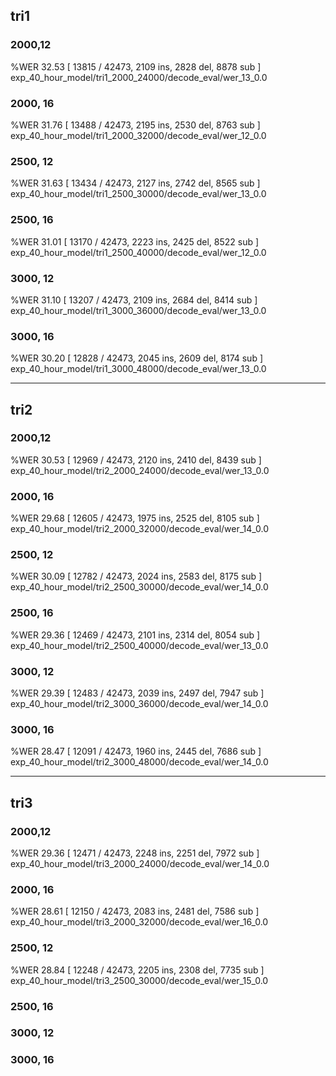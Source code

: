 ## tri1
### 2000,12 
%WER 32.53 [ 13815 / 42473, 2109 ins, 2828 del, 8878 sub ] exp_40_hour_model/tri1_2000_24000/decode_eval/wer_13_0.0

### 2000, 16
%WER 31.76 [ 13488 / 42473, 2195 ins, 2530 del, 8763 sub ] exp_40_hour_model/tri1_2000_32000/decode_eval/wer_12_0.0

### 2500, 12
%WER 31.63 [ 13434 / 42473, 2127 ins, 2742 del, 8565 sub ] exp_40_hour_model/tri1_2500_30000/decode_eval/wer_13_0.0

### 2500, 16
%WER 31.01 [ 13170 / 42473, 2223 ins, 2425 del, 8522 sub ] exp_40_hour_model/tri1_2500_40000/decode_eval/wer_12_0.0

### 3000, 12
%WER 31.10 [ 13207 / 42473, 2109 ins, 2684 del, 8414 sub ] exp_40_hour_model/tri1_3000_36000/decode_eval/wer_13_0.0

### 3000, 16
%WER 30.20 [ 12828 / 42473, 2045 ins, 2609 del, 8174 sub ] exp_40_hour_model/tri1_3000_48000/decode_eval/wer_13_0.0

---

## tri2
### 2000,12 
%WER 30.53 [ 12969 / 42473, 2120 ins, 2410 del, 8439 sub ] exp_40_hour_model/tri2_2000_24000/decode_eval/wer_13_0.0

### 2000, 16
%WER 29.68 [ 12605 / 42473, 1975 ins, 2525 del, 8105 sub ] exp_40_hour_model/tri2_2000_32000/decode_eval/wer_14_0.0

### 2500, 12
%WER 30.09 [ 12782 / 42473, 2024 ins, 2583 del, 8175 sub ] exp_40_hour_model/tri2_2500_30000/decode_eval/wer_14_0.0

### 2500, 16
%WER 29.36 [ 12469 / 42473, 2101 ins, 2314 del, 8054 sub ] exp_40_hour_model/tri2_2500_40000/decode_eval/wer_13_0.0

### 3000, 12
%WER 29.39 [ 12483 / 42473, 2039 ins, 2497 del, 7947 sub ] exp_40_hour_model/tri2_3000_36000/decode_eval/wer_14_0.0

### 3000, 16
%WER 28.47 [ 12091 / 42473, 1960 ins, 2445 del, 7686 sub ] exp_40_hour_model/tri2_3000_48000/decode_eval/wer_14_0.0

---

## tri3
### 2000,12 
%WER 29.36 [ 12471 / 42473, 2248 ins, 2251 del, 7972 sub ] exp_40_hour_model/tri3_2000_24000/decode_eval/wer_14_0.0

### 2000, 16
%WER 28.61 [ 12150 / 42473, 2083 ins, 2481 del, 7586 sub ] exp_40_hour_model/tri3_2000_32000/decode_eval/wer_16_0.0

### 2500, 12
%WER 28.84 [ 12248 / 42473, 2205 ins, 2308 del, 7735 sub ] exp_40_hour_model/tri3_2500_30000/decode_eval/wer_15_0.0

### 2500, 16

### 3000, 12

### 3000, 16
